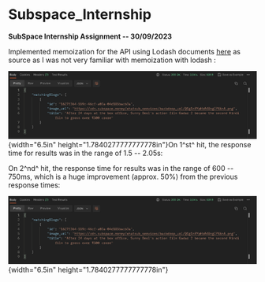 # Subspace_Internship

**SubSpace Internship Assignment -- 30/09/2023**

Implemented memoization for the API using Lodash documents
[here](https://lodash.com/docs#memoize) as source as I was not very
familiar with memoization with lodash :

![](media/image1.png){width="6.5in" height="1.7840277777777778in"}On
1^st^ hit, the response time for results was in the range of 1.5 --
2.05s:

On 2^nd^ hit, the response time for results was in the range of 600 --
750ms, which is a huge improvement (approx. 50%) from the previous
response times:

![](media/image1.png){width="6.5in" height="1.7840277777777778in"}
